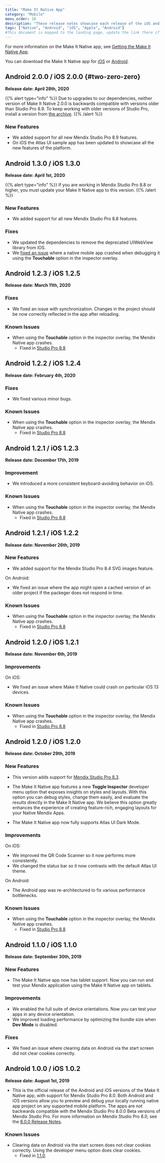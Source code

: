 ```yaml
---
title: "Make It Native App"
category: "Mobile"
menu_order: 10
description: "These release notes showcase each release of the iOS and Android Make It Native app versions."
tags: ["Native", "Android", "iOS", "Apple", "Android"]
#This document is mapped to the landing page, update the link there if renaming or moving the doc file.
---
```


For more information on the Make It Native app, see [Getting the Make It Native App](/refguide/getting-the-make-it-native-app).

You can download the Make It Native app for [iOS](https://apps.apple.com/app/make-it-native/id1334081181) or [Android](https://play.google.com/store/apps/details?id=com.mendix.developerapp).

## Android 2.0.0 / iOS 2.0.0 {#two-zero-zero}

**Release date: April 28th, 2020**

{{% alert type="info" %}}
Due to upgrades to our dependencies, neither version of Make It Native 2.0.0 is backwards compatible with versions older than Studio Pro 8.9. To keep working with older versions of Studio Pro, install a version from [the archive](/refguide/getting-the-make-it-native-app#direct-links). 
{{% /alert %}}

### New Features

* We added support for all new Mendix Studio Pro 8.9 features. 
* On iOS the Atlas UI sample app has been updated to showcase all the new features of the platform.

## Android 1.3.0 / iOS 1.3.0

**Release date: April 1st, 2020**

{{% alert type="info" %}}
If you are working in Mendix Studio Pro 8.8 or higher, you must update your Make It Native app to this version.
{{% /alert %}}
	
### New Features

* We added support for all new Mendix Studio Pro 8.8 features. 

### Fixes

* We updated the dependencies to remove the deprecated UIWebView library from iOS.
* We [fixed an issue](/releasenotes/studio-pro/8.8#417) where a native mobile app crashed when debugging it using the **Touchable** option in the inspector overlay.

## Android 1.2.3 / iOS 1.2.5

**Release date: March 11th, 2020**

### Fixes

* We fixed an issue with synchronization. Changes in the project should be now correctly reflected in the app after reloading.

### Known Issues

* When using the **Touchable** option in the inspector overlay, the Mendix Native app crashes.
	* Fixed in [Studio Pro 8.8](/releasenotes/studio-pro/8.8#417)

## Android 1.2.2 / iOS 1.2.4

**Release date: February 4th, 2020**

### Fixes

* We fixed various minor bugs.

### Known Issues

* When using the **Touchable** option in the inspector overlay, the Mendix Native app crashes.
	* Fixed in [Studio Pro 8.8](/releasenotes/studio-pro/8.8#417)

## Android 1.2.1 / iOS 1.2.3

**Release date: December 17th, 2019**

### Improvement

* We introduced a more consistent keyboard-avoiding behavior on iOS.

### Known Issues

* When using the **Touchable** option in the inspector overlay, the Mendix Native app crashes.
	* Fixed in [Studio Pro 8.8](/releasenotes/studio-pro/8.8#417)

## Android 1.2.1 / iOS 1.2.2

**Release date: November 26th, 2019**

### New Features

* We added support for the Mendix Studio Pro 8.4 SVG images feature.

On Android:

* We fixed an issue where the app might open a cached version of an older project if the packeger does not respond in time.

### Known Issues

* When using the **Touchable** option in the inspector overlay, the Mendix Native app crashes.
	* Fixed in [Studio Pro 8.8](/releasenotes/studio-pro/8.8#417)

## Android 1.2.0 / iOS 1.2.1

**Release date: November 6th, 2019**

### Improvements

On iOS:

* We fixed an issue where Make It Native could crash on particular iOS 13 devices.

### Known Issues

* When using the **Touchable** option in the inspector overlay, the Mendix Native app crashes.
	* Fixed in [Studio Pro 8.8](/releasenotes/studio-pro/8.8#417)

## Android 1.2.0 / iOS 1.2.0

**Release date: October 29th, 2019**

### New Features

* This version adds support for [Mendix Studio Pro 8.3](/releasenotes/studio-pro/8.3).

* The Make It Native app features a new **Toggle Inspector** developer menu option that exposes insights on styles and layouts. With this option you can debug styles, change them easily, and evaluate the results directly in the Make It Native app. We believe this option  greatly enhances the experience of creating feature-rich, engaging layouts for your Native Mendix Apps.

* The Make It Native app now fully supports Atlas UI Dark Mode. 

### Improvements

On iOS:

* We improved the QR Code Scanner so it now performs more consistently. 
* We changed the status bar so it now contrasts with the default Atlas UI theme.

On Android:

* The Android app was re-architectured to fix various performance bottlenecks.

### Known Issues

* When using the **Touchable** option in the inspector overlay, the Mendix Native app crashes.
	* Fixed in [Studio Pro 8.8](/releasenotes/studio-pro/8.8#417)

## Android 1.1.0 / iOS 1.1.0

**Release date: September 30th, 2019**

### New Features

* The Make It Native app now has tablet support. Now you can run and test your Mendix application using the Make It Native app on tablets. 

### Improvements

* We enabled the full suite of device orientations. Now you can test your apps in any device orientation.
* We improved loading performance by optimizing the bundle size when **Dev Mode** is disabled. 

### Fixes

* <a name="153"></a>We fixed an issue where clearing data on Android via the start screen did not clear cookies correctly.

## Android 1.0.0 / iOS 1.0.2

**Release date: August 1st, 2019**

* This is the official release of the Android and iOS versions of the Make It Native app, with support for Mendix Studio Pro 8.0. Both Android and iOS versions allow you to preview and debug your locally running native app project on any supported mobile platform. The apps are not backwards compatible with the Mendix Studio Pro 8.0.0 Beta versions of Mendix Studio Pro. For more information on Mendix Studio Pro 8.0, see the [8.0.0 Release Notes](/releasenotes/studio-pro/8.0).

### Known Issues

* Clearing data on Android via the start screen does not clear cookies correctly. Using the developer menu option does clear cookies.
	* Fixed in [1.1.0](#153).
